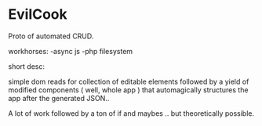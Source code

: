 # EvilCook

Proto of automated CRUD.

workhorses:
-async js
-php filesystem

short desc:

simple dom reads for collection of editable elements followed by a yield of modified components ( well, whole app ) that automagically structures the app after the generated JSON..

A lot of work followed by a ton of if and maybes .. but theoretically possible.
